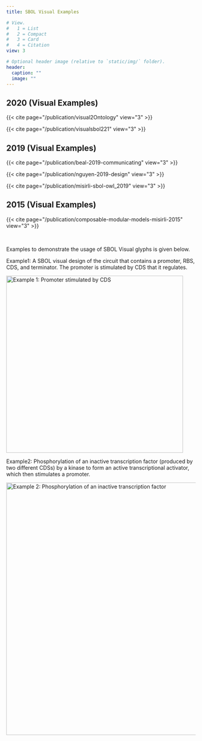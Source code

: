 ```yaml
---
title: SBOL Visual Examples

# View.
#   1 = List
#   2 = Compact
#   3 = Card
#   4 = Citation
view: 3

# Optional header image (relative to `static/img/` folder).
header:
  caption: ""
  image: ""
---
```


## 2020 (Visual Examples)
{{< cite page="/publication/visual2Ontology" view="3" >}}

{{< cite page="/publication/visualsbol221" view="3" >}}

## 2019 (Visual Examples)

{{< cite page="/publication/beal-2019-communicating" view="3" >}}

{{< cite page="/publication/nguyen-2019-design" view="3" >}}

{{< cite page="/publication/misirli-sbol-owl_2019" view="3" >}}

## 2015 (Visual Examples)

{{< cite page="/publication/composable-modular-models-misirli-2015" view="3" >}}

<br>

Examples to demonstrate the usage of SBOL Visual glyphs is given below.

Example1: A SBOL visual design of the circuit that contains a promoter, RBS, CDS, and terminator. The promoter is stimulated by CDS that it regulates.

<img library="true" src="SBOLVisualExamples/example1-1.jpg" title="Example 1: Promoter stimulated by CDS" width="470" />

Example2: Phosphorylation of an inactive transcription factor (produced by two different CDSs) by a kinase to form an active transcriptional activator, which then stimulates a promoter.

<img library="true" src="SBOLVisualExamples/example2.jpg" title="Example 2: Phosphorylation of an inactive transcription factor" width="670" />
